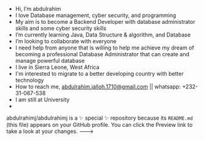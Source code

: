 - Hi, I’m abdulrahim
- I love Database management, cyber security, and programming
- My aim is to become a Backend Developer with database administrator skills and some cyber security skills
- I’m currently learning Java, Data Structure & algorithm, and Database
- I’m looking to collaborate with everyone
- I need help from anyone that is willing to help me achieve my dream of becoming a professional Database Administrator that can create and manage powerful database
- I live in Sierra Leone, West Africa
- I'm interested to migrate to a better developing country with better technology
- How to reach me, abdulrahim.jalloh.1710@gmail.com || whatsapp: +232-31-067-538
- I am still at University
- 
abdulrahimj/abdulrahimj is a ✨ special ✨ repository because its `README.md` (this file) appears on your GitHub profile.
You can click the Preview link to take a look at your changes.
--->
